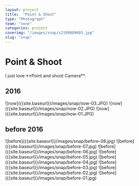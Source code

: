 ```yaml
---
layout: project
title:  "Point & Shoot"
type: "Photograph"
team: "none"
categories: project
coverimg: "/images/snap/x2199889603.jpg"
slug: "snap"
---
```


<h1>Point & Shoot</h1>

<p>I just love **Point and shoot Camera**.</p>

<h2>2016</h2>
![now]({{site.baseurl}}/images/snap/now-03.JPG)
![now]({{site.baseurl}}/images/snap/now-02.JPG)
![now]({{site.baseurl}}/images/snap/now-01.JPG)
<h2>before 2016</h2>
![before]({{site.baseurl}}/images/snap/before-08.jpg)
![before]({{site.baseurl}}/images/snap/before-07.jpg)
![before]({{site.baseurl}}/images/snap/before-06.jpg)
![before]({{site.baseurl}}/images/snap/before-05.jpg)
![before]({{site.baseurl}}/images/snap/before-04.jpg)
![before]({{site.baseurl}}/images/snap/before-03.jpg)
![before]({{site.baseurl}}/images/snap/before-02.jpg)
![before]({{site.baseurl}}/images/snap/before-01.jpg)
